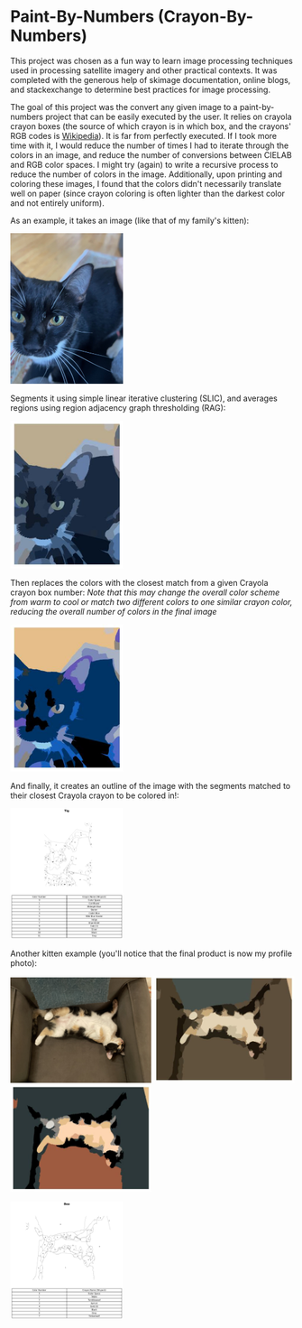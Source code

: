 # Paint-By-Numbers (Crayon-By-Numbers)
This project was chosen as a fun way to learn image processing techniques used in processing satellite imagery and other practical contexts. It was completed with the generous help of skimage documentation, online blogs, and stackexchange to determine best practices for image processing.

The goal of this project was the convert any given image to a paint-by-numbers project that can be easily executed by the user. It relies on crayola crayon boxes (the source of which crayon is in which box, and the crayons' RGB codes is [Wikipedia](https://en.wikipedia.org/wiki/List_of_Crayola_crayon_colors)). It is far from perfectly executed. If I took more time with it, I would reduce the number of times I had to iterate through the colors in an image, and reduce the number of conversions between CIELAB and RGB color spaces. I might try (again) to write a recursive process to reduce the number of colors in the image. Additionally, upon printing and coloring these images, I found that the colors didn't necessarily translate well on paper (since crayon coloring is often lighter than the darkest color and not entirely uniform). 



As an example, it takes an image (like that of my family's kitten): 
<p align="left">
  <img src="https://github.com/ellamarrero/pbn_project/blob/main/data/tig.jpeg" alt="Tig (Original Image)"width="200"/>
</p>

Segments it using simple linear iterative clustering (SLIC), and averages regions using region adjacency graph thresholding (RAG):
<p align="left">
  <img src="https://github.com/ellamarrero/pbn_project/blob/main/output/Tig_pre_crayon.jpeg" alt="Tig (Processed Image)" width="200"/>
</p>


Then replaces the colors with the closest match from a given Crayola crayon box number:
  *Note that this may change the overall color scheme from warm to cool or match two different colors to one similar crayon color, reducing the overall number of colors in the final image*
<p align="left">
  <img src="https://github.com/ellamarrero/pbn_project/blob/main/output/tig_result.jpeg" alt="Tig (Crayon PBN Image)" width="200"/>
</p>


And finally, it creates an outline of the image with the segments matched to their closest Crayola crayon to be colored in!: 
<p align="left">
  <img src="https://github.com/ellamarrero/pbn_project/blob/main/output/tig.jpeg" alt="Tig (Crayon PBN Image)" width="200"/>
</p>

Another kitten example (you'll notice that the final product is now my profile photo): 
<p align="left">
    <img src="https://github.com/ellamarrero/pbn_project/blob/main/data/bea.jpeg" alt="Bea (Original Image)" width="250"/>
    <img src="https://github.com/ellamarrero/pbn_project/blob/main/output/Bea_pre_crayon.jpeg" alt="Bea (Segmented Image)" width="250"/>
    <img src="https://github.com/ellamarrero/pbn_project/blob/main/output/Bea_result.jpeg" alt="Bea (Crayon PBN Image)" width="250"/>
</p>

<p align="left">
    <img src="https://github.com/ellamarrero/pbn_project/blob/main/output/bea.jpeg" alt="Bea ( PBN Image)" width="200"/>
</p>
